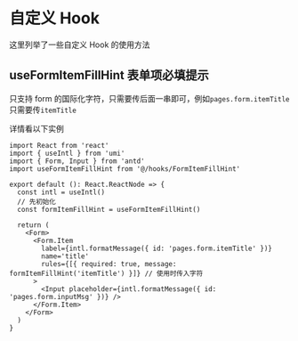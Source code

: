 <!--
 * @Author: dingyun
 * @Date: 2021-12-25 13:31:56
 * @LastEditors: dingyun
 * @Email: dingyun@zhuosoft.com
 * @LastEditTime: 2021-12-25 13:33:48
 * @Description:
-->

# 自定义 Hook

这里列举了一些自定义 Hook 的使用方法

## useFormItemFillHint 表单项必填提示

只支持 form 的国际化字符，只需要传后面一串即可，例如`pages.form.itemTitle`只需要传`itemTitle`

详情看以下实例

```tsx
import React from 'react'
import { useIntl } from 'umi'
import { Form, Input } from 'antd'
import useFormItemFillHint from '@/hooks/FormItemFillHint'

export default (): React.ReactNode => {
  const intl = useIntl()
  // 先初始化
  const formItemFillHint = useFormItemFillHint()

  return (
    <Form>
      <Form.Item
        label={intl.formatMessage({ id: 'pages.form.itemTitle' })}
        name='title'
        rules={[{ required: true, message: formItemFillHint('itemTitle') }]} // 使用时传入字符
      >
        <Input placeholder={intl.formatMessage({ id: 'pages.form.inputMsg' })} />
      </Form.Item>
    </Form>
  )
}
```
